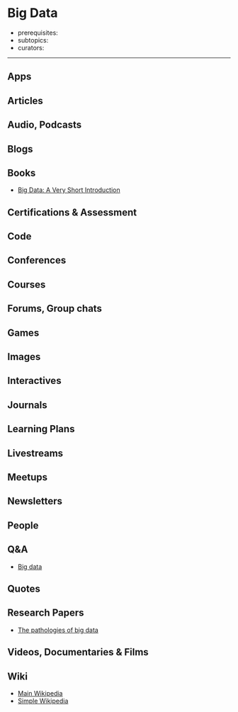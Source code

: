 # Big Data

- prerequisites:
- subtopics:
- curators:

------

## Apps

## Articles

## Audio, Podcasts

## Blogs

## Books

- [Big Data: A Very Short Introduction](http://www.veryshortintroductions.com/abstract/10.1093/actrade/9780198779575.001.0001/actrade-9780198779575?rskey=MLPnxI&result=78)

## Certifications & Assessment

## Code

## Conferences

## Courses

## Forums, Group chats

## Games

## Images

## Interactives

## Journals

## Learning Plans

## Livestreams

## Meetups

## Newsletters

## People

## Q&A

- [Big data](https://www.quora.com/topic/Big-Data)

## Quotes

## Research Papers

- [The pathologies of big data](http://queue.acm.org/detail.cfm?id=1563874)

## Videos, Documentaries & Films

## Wiki

- [Main Wikipedia](https://en.wikipedia.org/wiki/Big_data)
- [Simple Wikipedia](https://simple.wikipedia.org/wiki/Big_data)
